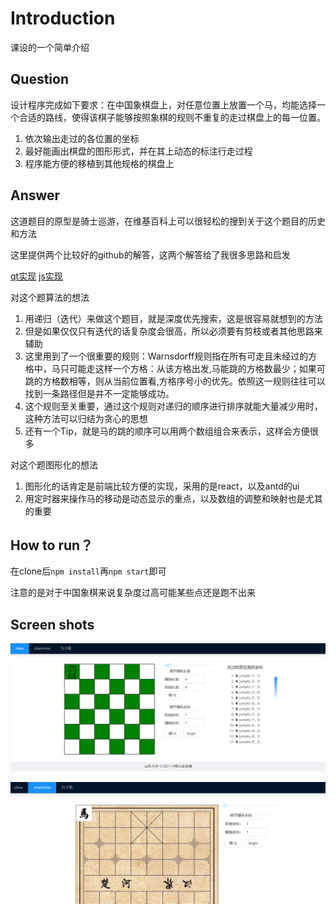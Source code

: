 # Introduction

课设的一个简单介绍

## Question

设计程序完成如下要求：在中国象棋盘上，对任意位置上放置一个马，均能选择一个合适的路线，使得该棋子能够按照象棋的规则不重复的走过棋盘上的每一位置。

1. 依次输出走过的各位置的坐标
2. 最好能画出棋盘的图形形式，并在其上动态的标注行走过程
3. 程序能方便的移植到其他规格的棋盘上

## Answer

这道题目的原型是骑士巡游，在维基百科上可以很轻松的搜到关于这个题目的历史和方法

这里提供两个比较好的github的解答，这两个解答给了我很多思路和启发

[qt实现](https://github.com/anagardi/knight-tour)  [js实现](https://github.com/tiner101/Hours)

对这个题算法的想法

1. 用递归（迭代）来做这个题目，就是深度优先搜索，这是很容易就想到的方法
2. 但是如果仅仅只有迭代的话复杂度会很高，所以必须要有剪枝或者其他思路来辅助
3. 这里用到了一个很重要的规则：Warnsdorff规则指在所有可走且未经过的方格中，马只可能走这样一个方格：从该方格出发,马能跳的方格数最少；如果可跳的方格数相等，则从当前位置看,方格序号小的优先。依照这一规则往往可以找到一条路径但是并不一定能够成功。
4. 这个规则至关重要，通过这个规则对递归的顺序进行排序就能大量减少用时，这种方法可以归结为贪心的思想
5. 还有一个Tip，就是马的跳的顺序可以用两个数组组合来表示，这样会方便很多

对这个题图形化的想法

1. 图形化的话肯定是前端比较方便的实现，采用的是react，以及antd的ui
2. 用定时器来操作马的移动是动态显示的重点，以及数组的调整和映射也是尤其的重要

## How to run？

在clone后`npm install`再`npm start`即可

注意的是对于中国象棋来说复杂度过高可能某些点还是跑不出来

## Screen shots

![chesspreview](src/images/chesspreview.png)

![chainchesspreview](src/images/chainchesspreview.png)
